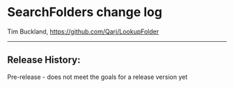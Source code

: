 # SearchFolders change log

Tim Buckland, https://github.com/Qarj/LookupFolder

---------------------------------------------------

## Release History:

Pre-release - does not meet the goals for a release version yet
